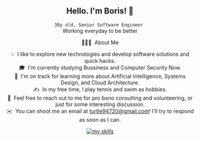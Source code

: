 <div align="center">
	<h2>Hello. I'm Boris! 🦇</h2>
	<p><code>30y old, Senior Software Engineer </code><br>Working everyday to be better</p>
👨🏻‍💻 &nbsp;About Me

💡 &nbsp;I like to explore new technologies and develop software solutions and quick hacks.\
🎓 &nbsp;I'm currently studying Bussiness and Computer Security Now.\
🌱 &nbsp;I'm on track for learning more about Artificial Intelligence, Systems Design, and Cloud Architecture.\
✍️ &nbsp;In my free time, I play tennis and swim as hobbies.\
💬 &nbsp;Feel free to reach out to me for pro bono consulting and volunteering, or just for some interesting discussion.\
✉️ &nbsp;You can shoot me an email at turtle94720@gmail.com! I'll try to respond as soon as I can.
	<p align="center">
		<a href="https://skillicons.dev">
			<img alt="my skills" src="https://skillicons.dev/icons?i=vscode,arduino,php,unity,ts,laravel,stackoverflow,sqlite,sass,regex,redis,react,py,powershell,ps,nodejs,npm,nextjs,mysql,mongodb,maven,ubuntu,linux,kotlin,js,java,tailwind,html,heroku,firebase,gradle,github,githubactions,git,gcp,express,eclipse,docker,bots,discord,deno,css,cloudflare,bootstrap,androidstudio" />
		</a>
	</p>
</div>
